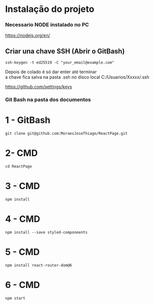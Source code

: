 # Instalação do projeto

###  Necessario NODE instalado no PC

https://nodejs.org/en/

## Criar una chave SSH (Abrir o GitBash)

```ssh-keygen -t ed25519 -C "your_email@example.com"```

Depois de colado é só dar enter até terminar <br>
a chave fica salva na pasta .ssh no disco local C:/Usuarios/Xxxxx/.ssh <br>

https://github.com/settings/keys

###  Git Bash na pasta dos documentos

# 1 - GitBash

``` git clone git@github.com:MoraesJoseThiago/ReactPage.git ```

# 2- CMD

``` cd ReactPage ```

# 3 - CMD

``` npm install ```

# 4 - CMD

``` npm install --save styled-componeents ```

# 5 - CMD
``` npm install react-router-dom@6 ```

# 6 - CMD
``` npm start ```